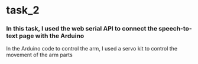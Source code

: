 # task_2
### In this task, I used the web serial API to connect the speech-to-text page with the Arduino

In the Arduino code to control the arm, I used a servo kit to control the movement of the arm parts
